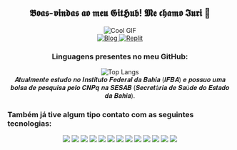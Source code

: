 <div align="center">
  <h2> 𝕭𝖔𝖆𝖘-𝖛𝖎𝖓𝖉𝖆𝖘 𝖆𝖔 𝖒𝖊𝖚 𝕲𝖎𝖙𝕳𝖚𝖇! 𝕸𝖊 𝖈𝖍𝖆𝖒𝖔 𝕴𝖚𝖗𝖎 🦇 </h2>
  <div align="center">
  <img src="https://24.media.tumblr.com/tumblr_ly7z0nezhw1qfryqfo1_500.gif" alt="Cool GIF" />
</div>
  <a href="https://www.linkedin.com/in/iuri-viana-3baa97283/">
    <img src="https://img.shields.io/badge/LinkedIn-000000?style=for-the-badge&logo=linkedin&logoColor=FFFFFF" alt="Blog" />
  </a>
 <a href="https://replit.com/@IuriViana">
    <img src="https://img.shields.io/badge/replit-000000?style=for-the-badge&logo=replit&logoColor=FFFFFF" alt="Replit"/>
  </a>
</div>
<div align="center">
<h3>Linguagens presentes no meu GitHub: </h3>
</div>
<div align="center">
  <img src="https://github-readme-stats.vercel.app/api/top-langs/?username=Drakhull&layout=compact&theme=dracula" alt="Top Langs" />
</div>

<div align="center">
𝑨𝒕𝒖𝒂𝒍𝒎𝒆𝒏𝒕𝒆 𝒆𝒔𝒕𝒖𝒅𝒐 𝒏𝒐 𝑰𝒏𝒔𝒕𝒊𝒕𝒖𝒕𝒐 𝑭𝒆𝒅𝒆𝒓𝒂𝒍 𝒅𝒂 𝑩𝒂𝒉𝒊𝒂 (𝑰𝑭𝑩𝑨) 𝒆 𝒑𝒐𝒔𝒔𝒖𝒐 𝒖𝒎𝒂 𝒃𝒐𝒍𝒔𝒂 𝒅𝒆 𝒑𝒆𝒔𝒒𝒖𝒊𝒔𝒂 𝒑𝒆𝒍𝒐 𝑪𝑵𝑷𝒒 𝒏𝒂 𝑺𝑬𝑺𝑨𝑩 (𝑺𝒆𝒄𝒓𝒆𝒕á𝒓𝒊𝒂 𝒅𝒆 𝑺𝒂ú𝒅𝒆 𝒅𝒐 𝑬𝒔𝒕𝒂𝒅𝒐 𝒅𝒂 𝑩𝒂𝒉𝒊𝒂).
</div>

<div></div>

<h3> Também já tive algum tipo contato com as seguintes tecnologias: </h3>

<div align="center">
	<img src="https://img.shields.io/badge/C-000000?style=for-the-badge&logo=c&logoColor=FFFFFF" />
	<img src="https://img.shields.io/badge/C%23-000000?style=for-the-badge&logo=c-sharp&logoColor=FFFFFF" />
	<img src="https://img.shields.io/badge/Java-000000?style=for-the-badge&logo=openjdk&logoColor=FFFFFF" />
	<img src="https://img.shields.io/badge/Python-000000?style=for-the-badge&logo=python&logoColor=FFFFFF"/>
	<img src="https://img.shields.io/badge/HTML-000000?style=for-the-badge&logo=html5&logoColor=FFFFFF" />
	<img src="https://img.shields.io/badge/CSS-000000?style=for-the-badge&logo=css3&logoColor=FFFFFF" />
	<img src="https://img.shields.io/badge/.NET-000000?style=for-the-badge&logo=.net&logoColor=FFFFFF" />
	<img src="https://img.shields.io/badge/JavaScript-000000?style=for-the-badge&logo=javascript&logoColor=FFFFFF"/>
	<img src="https://img.shields.io/badge/Spring-000000?style=for-the-badge&logo=spring&logoColor=FFFFFF" />
	<img src="https://img.shields.io/badge/Flask-000000?style=for-the-badge&logo=flask&logoColor=FFFFFF" />
	<img src="https://img.shields.io/badge/Django-000000?style=for-the-badge&logo=django&logoColor=FFFFFF" />
	<img src="https://img.shields.io/badge/PostgreSQL-000000?style=for-the-badge&logo=postgresql&logoColor=FFFFFF" />
	<img src="https://img.shields.io/badge/SQLite-000000?style=for-the-badge&logo=sqlite&logoColor=FFFFFF" />
</div>
